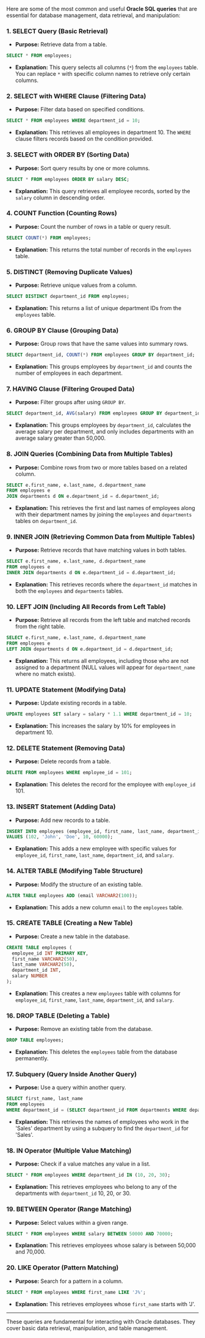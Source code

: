 Here are some of the most common and useful **Oracle SQL queries** that are essential for database management, data retrieval, and manipulation:

### 1. **SELECT Query (Basic Retrieval)**

* **Purpose:** Retrieve data from a table.

```sql
SELECT * FROM employees;
```

* **Explanation:** This query selects all columns (`*`) from the `employees` table. You can replace `*` with specific column names to retrieve only certain columns.

### 2. **SELECT with WHERE Clause (Filtering Data)**

* **Purpose:** Filter data based on specified conditions.

```sql
SELECT * FROM employees WHERE department_id = 10;
```

* **Explanation:** This retrieves all employees in department 10. The `WHERE` clause filters records based on the condition provided.

### 3. **SELECT with ORDER BY (Sorting Data)**

* **Purpose:** Sort query results by one or more columns.

```sql
SELECT * FROM employees ORDER BY salary DESC;
```

* **Explanation:** This query retrieves all employee records, sorted by the `salary` column in descending order.

### 4. **COUNT Function (Counting Rows)**

* **Purpose:** Count the number of rows in a table or query result.

```sql
SELECT COUNT(*) FROM employees;
```

* **Explanation:** This returns the total number of records in the `employees` table.

### 5. **DISTINCT (Removing Duplicate Values)**

* **Purpose:** Retrieve unique values from a column.

```sql
SELECT DISTINCT department_id FROM employees;
```

* **Explanation:** This returns a list of unique department IDs from the `employees` table.

### 6. **GROUP BY Clause (Grouping Data)**

* **Purpose:** Group rows that have the same values into summary rows.

```sql
SELECT department_id, COUNT(*) FROM employees GROUP BY department_id;
```

* **Explanation:** This groups employees by `department_id` and counts the number of employees in each department.

### 7. **HAVING Clause (Filtering Grouped Data)**

* **Purpose:** Filter groups after using `GROUP BY`.

```sql
SELECT department_id, AVG(salary) FROM employees GROUP BY department_id HAVING AVG(salary) > 50000;
```

* **Explanation:** This groups employees by `department_id`, calculates the average salary per department, and only includes departments with an average salary greater than 50,000.

### 8. **JOIN Queries (Combining Data from Multiple Tables)**

* **Purpose:** Combine rows from two or more tables based on a related column.

```sql
SELECT e.first_name, e.last_name, d.department_name
FROM employees e
JOIN departments d ON e.department_id = d.department_id;
```

* **Explanation:** This retrieves the first and last names of employees along with their department names by joining the `employees` and `departments` tables on `department_id`.

### 9. **INNER JOIN (Retrieving Common Data from Multiple Tables)**

* **Purpose:** Retrieve records that have matching values in both tables.

```sql
SELECT e.first_name, e.last_name, d.department_name
FROM employees e
INNER JOIN departments d ON e.department_id = d.department_id;
```

* **Explanation:** This retrieves records where the `department_id` matches in both the `employees` and `departments` tables.

### 10. **LEFT JOIN (Including All Records from Left Table)**

* **Purpose:** Retrieve all records from the left table and matched records from the right table.

```sql
SELECT e.first_name, e.last_name, d.department_name
FROM employees e
LEFT JOIN departments d ON e.department_id = d.department_id;
```

* **Explanation:** This returns all employees, including those who are not assigned to a department (NULL values will appear for `department_name` where no match exists).

### 11. **UPDATE Statement (Modifying Data)**

* **Purpose:** Update existing records in a table.

```sql
UPDATE employees SET salary = salary * 1.1 WHERE department_id = 10;
```

* **Explanation:** This increases the salary by 10% for employees in department 10.

### 12. **DELETE Statement (Removing Data)**

* **Purpose:** Delete records from a table.

```sql
DELETE FROM employees WHERE employee_id = 101;
```

* **Explanation:** This deletes the record for the employee with `employee_id` 101.

### 13. **INSERT Statement (Adding Data)**

* **Purpose:** Add new records to a table.

```sql
INSERT INTO employees (employee_id, first_name, last_name, department_id, salary)
VALUES (102, 'John', 'Doe', 10, 60000);
```

* **Explanation:** This adds a new employee with specific values for `employee_id`, `first_name`, `last_name`, `department_id`, and `salary`.

### 14. **ALTER TABLE (Modifying Table Structure)**

* **Purpose:** Modify the structure of an existing table.

```sql
ALTER TABLE employees ADD (email VARCHAR2(100));
```

* **Explanation:** This adds a new column `email` to the `employees` table.

### 15. **CREATE TABLE (Creating a New Table)**

* **Purpose:** Create a new table in the database.

```sql
CREATE TABLE employees (
  employee_id INT PRIMARY KEY,
  first_name VARCHAR2(50),
  last_name VARCHAR2(50),
  department_id INT,
  salary NUMBER
);
```

* **Explanation:** This creates a new `employees` table with columns for `employee_id`, `first_name`, `last_name`, `department_id`, and `salary`.

### 16. **DROP TABLE (Deleting a Table)**

* **Purpose:** Remove an existing table from the database.

```sql
DROP TABLE employees;
```

* **Explanation:** This deletes the `employees` table from the database permanently.

### 17. **Subquery (Query Inside Another Query)**

* **Purpose:** Use a query within another query.

```sql
SELECT first_name, last_name
FROM employees
WHERE department_id = (SELECT department_id FROM departments WHERE department_name = 'Sales');
```

* **Explanation:** This retrieves the names of employees who work in the 'Sales' department by using a subquery to find the `department_id` for 'Sales'.

### 18. **IN Operator (Multiple Value Matching)**

* **Purpose:** Check if a value matches any value in a list.

```sql
SELECT * FROM employees WHERE department_id IN (10, 20, 30);
```

* **Explanation:** This retrieves employees who belong to any of the departments with `department_id` 10, 20, or 30.

### 19. **BETWEEN Operator (Range Matching)**

* **Purpose:** Select values within a given range.

```sql
SELECT * FROM employees WHERE salary BETWEEN 50000 AND 70000;
```

* **Explanation:** This retrieves employees whose salary is between 50,000 and 70,000.

### 20. **LIKE Operator (Pattern Matching)**

* **Purpose:** Search for a pattern in a column.

```sql
SELECT * FROM employees WHERE first_name LIKE 'J%';
```

* **Explanation:** This retrieves employees whose `first_name` starts with 'J'.

---

These queries are fundamental for interacting with Oracle databases. They cover basic data retrieval, manipulation, and table management.
